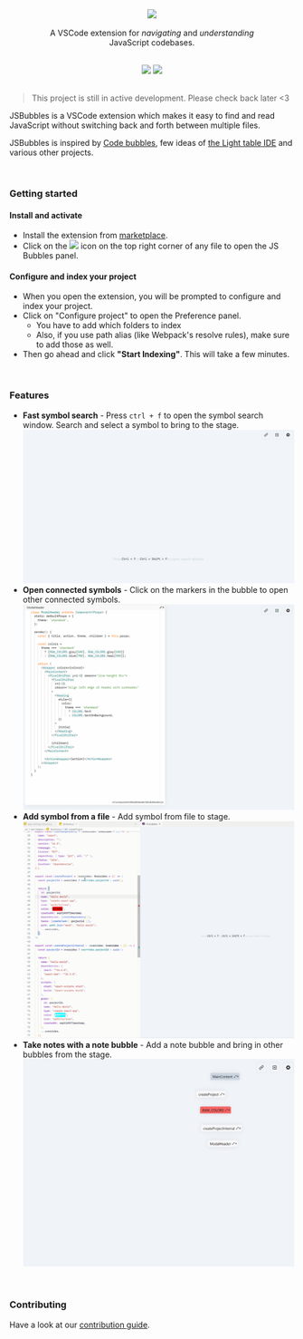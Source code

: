 <div align="center">
<img src="https://raw.githubusercontent.com/Raathigesh/JSBubbles/master/docs/assets/bubbles.png">
  
<p align="center">
  A VSCode extension for <em>navigating</em> and <em>understanding</em> <br/>
  JavaScript codebases.
</p>

<br/>
<img src="https://img.shields.io/github/workflow/status/Raathigesh/JSBubbles/Production Build?style=flat-square" />
<img src="https://img.shields.io/visual-studio-marketplace/v/Raathigeshan.js-bubbles?color=green&style=flat-square" />
<br />
</div>

<br/>

> This project is still in active development. Please check back later <3

JSBubbles is a VSCode extension which makes it easy to find and read JavaScript without switching back and forth between multiple files.

JSBubbles is inspired by [Code bubbles](http://www.andrewbragdon.com/codebubbles_site.asp), few ideas of [the Light table IDE](https://www.chris-granger.com/2012/04/12/light-table-a-new-ide-concept/) and various other projects.

<br/>

### Getting started

#### Install and activate

- Install the extension from [marketplace](https://marketplace.visualstudio.com/items?itemName=Raathigeshan.js-bubbles).
- Click on the <img src="https://raw.githubusercontent.com/Raathigesh/JSBubbles/master/docs/assets/Trigger%20icon.png" height="30px"> icon on the top right corner of any file to open the JS Bubbles panel.

#### Configure and index your project

- When you open the extension, you will be prompted to configure and index your project.
- Click on "Configure project" to open the Preference panel.
  - You have to add which folders to index
  - Also, if you use path alias (like Webpack's resolve rules), make sure to add those as well.
- Then go ahead and click **"Start Indexing"**. This will take a few minutes.

<br/>

### Features

- **Fast symbol search** - Press `ctrl + f` to open the symbol search window. Search and select a symbol to bring to the stage.
  <img src="./docs/assets/2-search-symbol.gif">
- **Open connected symbols** - Click on the markers in the bubble to open other connected symbols.
  <img src="./docs/assets/3-connected-symbols.gif">
- **Add symbol from a file** - Add symbol from file to stage.
  <img src="./docs/assets/4-add-symbol-from-file.gif">
- **Take notes with a note bubble** - Add a note bubble and bring in other bubbles from the stage.
  <img src="./docs/assets/5-add-note-bubble.gif">

<br/>

### Contributing

Have a look at our [contribution guide](docs/contributing.md).
